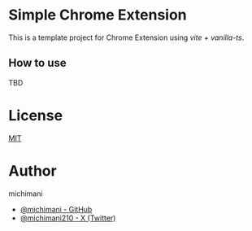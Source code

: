 Simple Chrome Extension
===

This is a template project for Chrome Extension using *vite + vanilla-ts*.

## How to use

TBD

# License

[MIT](LICENSE)

# Author

michimani
- [@michimani - GitHub](https://github.com/michimani)
- [@michimani210 - X (Twitter)](https://twitter.com/michimani210)
